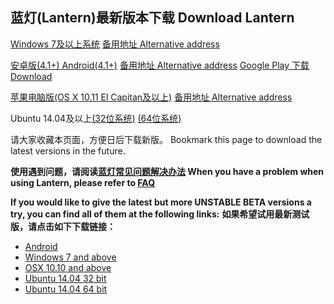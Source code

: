 ## 蓝灯(Lantern)最新版本下载  Download Lantern 



[Windows 7及以上系统](https://s3.amazonaws.com/lantern/lantern-installer.exe)      [备用地址 Alternative address](https://raw.githubusercontent.com/getlantern/lantern-binaries/master/lantern-installer.exe)  

[安卓版(4.1+) Android(4.1+)](https://s3.amazonaws.com/lantern/lantern-installer.apk)               [备用地址 Alternative address](https://raw.githubusercontent.com/getlantern/lantern-binaries/master/lantern-installer.apk)  [Google Play 下载 Download](https://play.google.com/store/apps/details?id=org.getlantern.lantern) 

[苹果电脑版(OS X 10.11 El Capitan及以上)](https://s3.amazonaws.com/lantern/lantern-installer.dmg)               [备用地址 Alternative address](https://raw.githubusercontent.com/getlantern/lantern-binaries/master/lantern-installer.dmg) 

Ubuntu 14.04及以上[(32位系统)](https://raw.githubusercontent.com/getlantern/lantern-binaries/master/lantern-installer-64-bit.deb) [(64位系统)](https://raw.githubusercontent.com/getlantern/lantern-binaries/master/lantern-installer-32-bit.deb)

请大家收藏本页面，方便日后下载新版。
Bookmark this page to download the latest versions in the future.

**使用遇到问题，请阅读[蓝灯常见问题解决办法](https://github.com/getlantern/lantern/wiki) When you have a problem when using Lantern, please refer to [FAQ](https://github.com/getlantern/lantern/wiki)** 

**If you would like to give the latest but more UNSTABLE BETA versions a try, you can find all of them at the following links:** **如果希望试用最新测试版，请点击如下下载链接：**
- [Android](https://s3.amazonaws.com/lantern/lantern-installer-preview.apk)
- [Windows 7 and above](https://s3.amazonaws.com/lantern/lantern-installer-preview.exe)
- [OSX 10.10 and above](https://s3.amazonaws.com/lantern/lantern-installer-preview.dmg)
- [Ubuntu 14.04 32 bit](https://s3.amazonaws.com/lantern/lantern-installer-preview-32-bit.deb)
- [Ubuntu 14.04 64 bit](https://s3.amazonaws.com/lantern/lantern-installer-preview-64-bit.deb)
